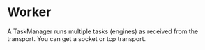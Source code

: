 # Worker

A TaskManager runs multiple tasks (engines) as received from the transport. You
can get a socket or tcp transport.

